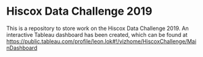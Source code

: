 # Hiscox Data Challenge 2019

This is a repository to store work on the Hiscox Data Challenge 2019.
An interactive Tableau dashboard has been created, which can be found at https://public.tableau.com/profile/leon.lok#!/vizhome/HiscoxChallenge/MainDashboard
